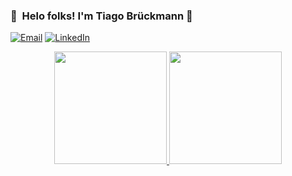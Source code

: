 ###  :wave: &nbsp;Helo folks! I'm Tiago Brückmann 🚀

<!--
I'm a Software Engineer passionated about science and technology.
-->

<a href="mailto:tiagobruckmann@gmail.com"><img alt="Email" src="https://img.shields.io/badge/Email-050d24?style=flat&logo=gmail"></a>
<a href="https://www.linkedin.com/in/tiago-bruckmann/"><img alt="LinkedIn" src="https://img.shields.io/badge/LinkedIn-050d24?style=flat&logo=linkedin"></a>

<!--
**TiagoBruckmann/TiagoBruckmann** is a ✨ _special_ ✨ repository because its `README.md` (this file) appears on your GitHub profile.

Here are some ideas to get you started:

- 🔭 I’m currently working on ...
- 🌱 I’m currently learning ...
- 👯 I’m looking to collaborate on ...
- 🤔 I’m looking for help with ...
- 💬 Ask me about ...
- 📫 How to reach me: ...
- 😄 Pronouns: ...
- ⚡ Fun fact: ...
-->

<p align="center">
  <a href="https://github.com/TiagoBruckmann">
    <img height="180em" src="https://github-readme-stats-eight-theta.vercel.app/api?username=TiagoBruckmann&show_icons=true&theme=algolia&include_all_commits=true&count_private=false" />
    <img height="180em" src="https://github-readme-stats-eight-theta.vercel.app/api/top-langs/?username=TiagoBruckmann&layout=compact&exclude_lang=&theme=algolia" />
  </a>
</p>
